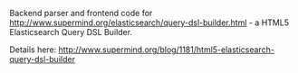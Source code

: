 Backend parser and frontend code for http://www.supermind.org/elasticsearch/query-dsl-builder.html - a HTML5 Elasticsearch Query DSL Builder.

Details here: http://www.supermind.org/blog/1181/html5-elasticsearch-query-dsl-builder
